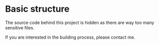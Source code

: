 # Basic structure

The source code behind this project is hidden as there are way too many sensitive files.

If you are interested in the building process, please contact me.